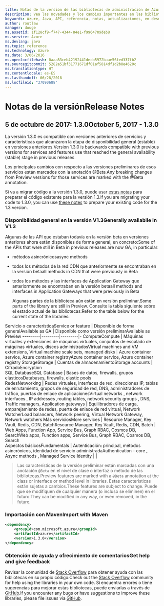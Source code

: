 ```yaml
---
title: Notas de la versión de las bibliotecas de administración de Azure para Java | Microsoft Docs
description: Vea las novedades y los cambios importantes en las bibliotecas de administración de Azure para Java
keywords: Azure, Java, API, referencia, notas, actualizaciones, en desuso
author: routlaw
manager: douge
ms.assetid: 1f128cf9-f747-4344-84e1-f9964709deb8
ms.service: Azure
ms.devlang: java
ms.topic: reference
ms.technology: Azure
ms.date: 3/06/2016
ms.openlocfilehash: 0aaa83ceb42192441decb5972baae56fed337fb2
ms.sourcegitcommit: 5282a51bf31771671df01af5814df1d2b8e4620c
ms.translationtype: HT
ms.contentlocale: es-ES
ms.lasthandoff: 06/28/2018
ms.locfileid: "37090688"
---
```

# <a name="release-notes"></a><span data-ttu-id="d64d2-104">Notas de la versión</span><span class="sxs-lookup"><span data-stu-id="d64d2-104">Release Notes</span></span> 

## <a name="october-5-2017---130"></a><span data-ttu-id="d64d2-105">5 de octubre de 2017: 1.3.0</span><span class="sxs-lookup"><span data-stu-id="d64d2-105">October 5, 2017 - 1.3.0</span></span> 

<span data-ttu-id="d64d2-106">La versión 1.3.0 es compatible con versiones anteriores de servicios y características que alcanzaron la etapa de disponibilidad general (estable) en versiones anteriores.</span><span class="sxs-lookup"><span data-stu-id="d64d2-106">Version 1.3.0 is backwards compatible with previous versions for services and features use that reached the general availability (stable) stage in previous releases.</span></span>

<span data-ttu-id="d64d2-107">Los principales cambios con respecto a las versiones preliminares de esos servicios están marcados con la anotación @Beta.</span><span class="sxs-lookup"><span data-stu-id="d64d2-107">Any breaking changes from Preview versions for those services are marked with the @Beta annotation.</span></span>

<span data-ttu-id="d64d2-108">Si va a migrar código a la versión 1.3.0, puede usar [estas notas](https://github.com/Azure/azure-sdk-for-java/blob/master/notes/prepare-for-1.3.0.md) para preparar el código existente para la versión 1.3.</span><span class="sxs-lookup"><span data-stu-id="d64d2-108">If you are migrating your code to 1.3.0, you can use [these notes](https://github.com/Azure/azure-sdk-for-java/blob/master/notes/prepare-for-1.3.0.md) to prepare your existing code for the 1.3 version.</span></span>

### <a name="generally-availabile-in-v13"></a><span data-ttu-id="d64d2-109">Disponibilidad general en la versión V1.3</span><span class="sxs-lookup"><span data-stu-id="d64d2-109">Generally availabile in V1.3</span></span>

<span data-ttu-id="d64d2-110">Algunas de las API que estaban todavía en la versión beta en versiones anteriores ahora están disponibles de forma general, en concreto:</span><span class="sxs-lookup"><span data-stu-id="d64d2-110">Some of the APIs that were still in Beta in previous releases are now GA, in particular:</span></span>

- <span data-ttu-id="d64d2-111">métodos asincrónicos</span><span class="sxs-lookup"><span data-stu-id="d64d2-111">async methods</span></span>
- <span data-ttu-id="d64d2-112">todos los métodos de la red CDN que anteriormente se encontraban en la versión beta</span><span class="sxs-lookup"><span data-stu-id="d64d2-112">all methods in CDN that were previously in Beta</span></span>
- <span data-ttu-id="d64d2-113">todos los métodos y las interfaces de Application Gateway que anteriormente se encontraban en la versión beta</span><span class="sxs-lookup"><span data-stu-id="d64d2-113">all methods and interfaces in Application Gateways that were previously in Beta</span></span>

  <span data-ttu-id="d64d2-114">Algunas partes de la biblioteca aún están en versión preliminar.</span><span class="sxs-lookup"><span data-stu-id="d64d2-114">Some parts of the library are still in Preview.</span></span> <span data-ttu-id="d64d2-115">Consulte la tabla siguiente sobre el estado actual de las bibliotecas:</span><span class="sxs-lookup"><span data-stu-id="d64d2-115">Refer to the table below for the current state of the libraries:</span></span>

<span data-ttu-id="d64d2-116">Servicio o característica</span><span class="sxs-lookup"><span data-stu-id="d64d2-116">Service or feature</span></span> | <span data-ttu-id="d64d2-117">Disponible de forma general</span><span class="sxs-lookup"><span data-stu-id="d64d2-117">Available as GA</span></span> | <span data-ttu-id="d64d2-118">Disponible como versión preliminar</span><span class="sxs-lookup"><span data-stu-id="d64d2-118">Available as Preview</span></span> 
---------|---------|---------|-
<span data-ttu-id="d64d2-119">Compute</span><span class="sxs-lookup"><span data-stu-id="d64d2-119">Compute</span></span>  | <span data-ttu-id="d64d2-120">Máquinas virtuales y extensiones de máquinas virtuales, conjuntos de escalado de máquinas virtuales, discos administrados</span><span class="sxs-lookup"><span data-stu-id="d64d2-120">Virtual machines and VM extensions, Virtual machine scale sets, managed disks</span></span>   | <span data-ttu-id="d64d2-121">Azure container service, Azure container registry</span><span class="sxs-lookup"><span data-stu-id="d64d2-121">Azure container service, Azure container registry</span></span> 
<span data-ttu-id="d64d2-122">Storage</span><span class="sxs-lookup"><span data-stu-id="d64d2-122">Storage</span></span>   |  <span data-ttu-id="d64d2-123">Cuentas de almacenamiento</span><span class="sxs-lookup"><span data-stu-id="d64d2-123">Storage accounts</span></span>       |    <span data-ttu-id="d64d2-124">Cifrado</span><span class="sxs-lookup"><span data-stu-id="d64d2-124">Encryption</span></span>     
<span data-ttu-id="d64d2-125">SQL Database</span><span class="sxs-lookup"><span data-stu-id="d64d2-125">SQL Database</span></span>  | <span data-ttu-id="d64d2-126">Bases de datos, firewalls, grupos elásticos</span><span class="sxs-lookup"><span data-stu-id="d64d2-126">Databases, firewalls, elastic pools</span></span>              
<span data-ttu-id="d64d2-127">Redes</span><span class="sxs-lookup"><span data-stu-id="d64d2-127">Networking</span></span>    |  <span data-ttu-id="d64d2-128">Redes virtuales, interfaces de red, direcciones IP, tablas de enrutamiento, grupos de seguridad de red, DNS, administradores de tráfico, puertas de enlace de aplicaciones</span><span class="sxs-lookup"><span data-stu-id="d64d2-128">Virtual networks , network interfaces , IP addresses ,routing tables, network security groups , DNS, Traffic managers, Application gateways</span></span>  |    <span data-ttu-id="d64d2-129">Equilibradores de carga, emparejamiento de redes, puerta de enlace de red virtual, Network Watcher</span><span class="sxs-lookup"><span data-stu-id="d64d2-129">Load balancers, Network peering, Virtual Network Gateway, Network watchers</span></span> 
<span data-ttu-id="d64d2-130">Más servicios</span><span class="sxs-lookup"><span data-stu-id="d64d2-130">More services</span></span>    |  <span data-ttu-id="d64d2-131">Resource Manager, Key Vault, Redis, CDN, Batch</span><span class="sxs-lookup"><span data-stu-id="d64d2-131">Resource Manager, Key Vault, Redis,  CDN, Batch</span></span>       |  <span data-ttu-id="d64d2-132">Web Apps, Function App, Service Bus, Graph RBAC, Cosmos DB, Search</span><span class="sxs-lookup"><span data-stu-id="d64d2-132">Web apps, Function apps, Service Bus, Graph RBAC, Cosmos DB, Search</span></span>  
<span data-ttu-id="d64d2-133">Aspectos básicos</span><span class="sxs-lookup"><span data-stu-id="d64d2-133">Fundamentals</span></span>     |   <span data-ttu-id="d64d2-134">Autenticación: principal, métodos asincrónicos, identidad de servicio administrada</span><span class="sxs-lookup"><span data-stu-id="d64d2-134">Authentication - core , Async methods , Managed Service Identity</span></span>      |      |

> <span data-ttu-id="d64d2-135">Las características de la versión preliminar están marcadas con una anotación `@Beta` en el nivel de clase o interfaz o método de las bibliotecas.</span><span class="sxs-lookup"><span data-stu-id="d64d2-135">Preview features are marked with a `@Beta` annotation at the class or interface or method level in libraries.</span></span> <span data-ttu-id="d64d2-136">Estas características están sujetas a cambios.</span><span class="sxs-lookup"><span data-stu-id="d64d2-136">These features are subject to change.</span></span> <span data-ttu-id="d64d2-137">Puede que se modifiquen de cualquier manera (o incluso se eliminen) en el futuro.</span><span class="sxs-lookup"><span data-stu-id="d64d2-137">They can be modified in any way, or even removed, in the future.</span></span>

### <a name="import-with-maven"></a><span data-ttu-id="d64d2-138">Importación con Maven</span><span class="sxs-lookup"><span data-stu-id="d64d2-138">Import with Maven</span></span>

```XML
<dependency>
    <groupId>com.microsoft.azure</groupId>
    <artifactId>azure</artifactId>
    <version>1.3.0</version>
</dependency>
```

### <a name="get-help-and-give-feedback"></a><span data-ttu-id="d64d2-139">Obtención de ayuda y ofrecimiento de comentarios</span><span class="sxs-lookup"><span data-stu-id="d64d2-139">Get help and give feedback</span></span>

<span data-ttu-id="d64d2-140">Revisar la comunidad de [Stack Overflow](http://stackoverflow.com/questions/tagged/azure-java-sdk) para obtener ayuda con las bibliotecas en su propio código.</span><span class="sxs-lookup"><span data-stu-id="d64d2-140">Check out the [Stack Overflow](http://stackoverflow.com/questions/tagged/azure-java-sdk) community for help using the libraries in your own code.</span></span> <span data-ttu-id="d64d2-141">Si encuentra errores o tiene sugerencias para mejorar estas bibliotecas, puede enviarlas a través de [GitHub](https://github.com/Azure/azure-sdk-for-java/issues).</span><span class="sxs-lookup"><span data-stu-id="d64d2-141">If you encounter any bugs or have suggestions to improve these libraries, please file issues via [GitHub](https://github.com/Azure/azure-sdk-for-java/issues).</span></span>


